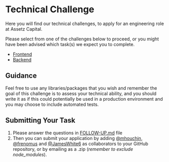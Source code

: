 # Technical Challenge

Here you will find our technical challenges, to apply for an engineering role at Assetz Capital.

Please select from one of the challenges below to proceed, or you might have been advised which task(s) we expect you to complete.

* [Frontend](/frontend)
* [Backend](/backend)

## Guidance

Feel free to use any libraries/packages that you wish and remember the goal of this challenge is to assess your technical ability, and you should write it as if this could potentially be used in a production environment and you may choose to include automated tests.


## Submitting Your Task

1. Please answer the questions in [FOLLOW-UP.md](../FOLLOW-UP.md) file
2. Then you can submit your application by adding [@mhouchin](https://github.com/mhouchin), [@frenomus](https://github.com/frenomus) and [@JamesWhite6](https://github.com/JamesWhite6) as collaborators to your GitHub repository, or by emailing as a .zip (_remember to exclude node_modules_).
